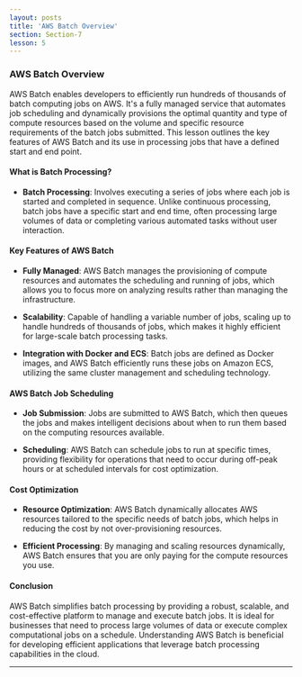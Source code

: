 ```yaml
---
layout: posts
title: 'AWS Batch Overview'
section: Section-7
lesson: 5
---
```


### AWS Batch Overview

AWS Batch enables developers to efficiently run hundreds of thousands of batch computing jobs on AWS. It's a fully managed service that automates job scheduling and dynamically provisions the optimal quantity and type of compute resources based on the volume and specific resource requirements of the batch jobs submitted. This lesson outlines the key features of AWS Batch and its use in processing jobs that have a defined start and end point.

<!-- pagebreak -->

#### What is Batch Processing?

- **Batch Processing**: Involves executing a series of jobs where each job is started and completed in sequence. Unlike continuous processing, batch jobs have a specific start and end time, often processing large volumes of data or completing various automated tasks without user interaction.

<!-- pagebreak -->

#### Key Features of AWS Batch

- **Fully Managed**: AWS Batch manages the provisioning of compute resources and automates the scheduling and running of jobs, which allows you to focus more on analyzing results rather than managing the infrastructure.

- **Scalability**: Capable of handling a variable number of jobs, scaling up to handle hundreds of thousands of jobs, which makes it highly efficient for large-scale batch processing tasks.

- **Integration with Docker and ECS**: Batch jobs are defined as Docker images, and AWS Batch efficiently runs these jobs on Amazon ECS, utilizing the same cluster management and scheduling technology.

<!-- pagebreak -->

#### AWS Batch Job Scheduling

- **Job Submission**: Jobs are submitted to AWS Batch, which then queues the jobs and makes intelligent decisions about when to run them based on the computing resources available.

- **Scheduling**: AWS Batch can schedule jobs to run at specific times, providing flexibility for operations that need to occur during off-peak hours or at scheduled intervals for cost optimization.

<!-- pagebreak -->

#### Cost Optimization

- **Resource Optimization**: AWS Batch dynamically allocates AWS resources tailored to the specific needs of batch jobs, which helps in reducing the cost by not over-provisioning resources.

- **Efficient Processing**: By managing and scaling resources dynamically, AWS Batch ensures that you are only paying for the compute resources you use.

<!-- pagebreak -->

#### Conclusion

AWS Batch simplifies batch processing by providing a robust, scalable, and cost-effective platform to manage and execute batch jobs. It is ideal for businesses that need to process large volumes of data or execute complex computational jobs on a schedule. Understanding AWS Batch is beneficial for developing efficient applications that leverage batch processing capabilities in the cloud.

---
